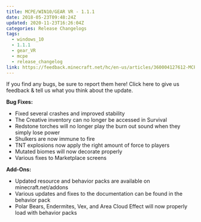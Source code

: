 ```yaml
---
title: MCPE/WIN10/GEAR VR - 1.1.1
date: 2018-05-23T09:48:24Z
updated: 2020-11-23T16:26:04Z
categories: Release Changelogs
tags:
  - windows_10
  - 1.1.1
  - gear_VR
  - mcpe
  - release_changelog
link: https://feedback.minecraft.net/hc/en-us/articles/360004127612-MCPE-WIN10-GEAR-VR-1-1-1
---
```


If you find any bugs, be sure to report them here! Click here to give us feedback & tell us what you think about the update.

  
**Bug Fixes:**

- Fixed several crashes and improved stability
- The Creative inventory can no longer be accessed in Survival
- Redstone torches will no longer play the burn out sound when they simply lose power
- Shulkers are now immune to fire
- TNT explosions now apply the right amount of force to players
- Mutated biomes will now decorate properly
- Various fixes to Marketplace screens

  
**Add-Ons:**

- Updated resource and behavior packs are available on minecraft.net/addons
- Various updates and fixes to the documentation can be found in the behavior pack
- Polar Bears, Endermites, Vex, and Area Cloud Effect will now properly load with behavior packs

<div>

 

</div>
